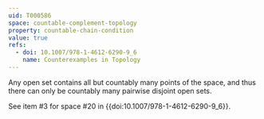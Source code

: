 ```yaml
---
uid: T000586
space: countable-complement-topology
property: countable-chain-condition
value: true
refs:
  - doi: 10.1007/978-1-4612-6290-9_6
    name: Counterexamples in Topology
---
```

Any open set contains all but countably many points of the space, and thus there can only be countably many pairwise disjoint open sets.

See item #3 for space #20 in {{doi:10.1007/978-1-4612-6290-9_6}}.
